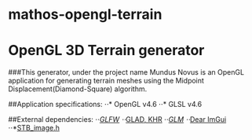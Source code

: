 # mathos-opengl-terrain

# OpenGL 3D Terrain generator

###This generator, under the project name Mundus Novus is an OpenGL application for generating terrain meshes using the Midpoint Displacement(Diamond-Square) algorithm. 

##Application specifications:
⋅⋅* OpenGL v4.6
⋅⋅* GLSL v4.6

##External dependencies:
⋅⋅*[GLFW](https://www.glfw.org/)
⋅⋅*[GLAD, KHR](https://github.com/Dav1dde/glad)
⋅⋅*[GLM](https://glm.g-truc.net/0.9.9/index.html)
⋅⋅*[Dear ImGui](https://github.com/ocornut/imgui)
⋅⋅*[STB_image.h](https://github.com/nothings/stb/blob/master/stb_image.h)

